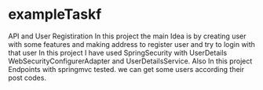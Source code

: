 # exampleTaskf
API and User Registiration
In this project the main Idea is by creating user with some features and making address to register user and try to login with that user 
In this project I have used SpringSecurity with UserDetails WebSecurityConfigurerAdapter and UserDetailsService. 
Also In this project Endpoints with springmvc tested.
we can get some users according their post codes.
